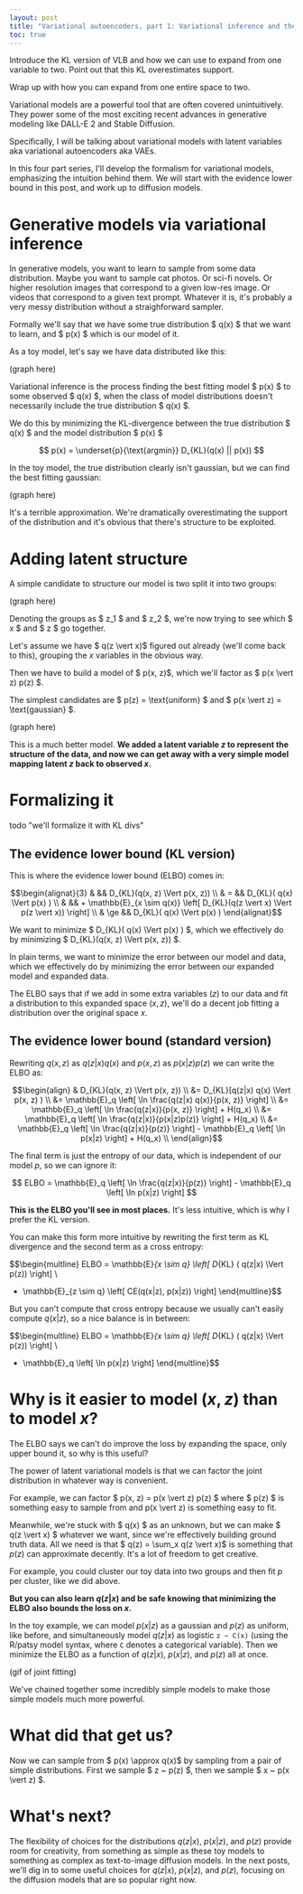 ```yaml
---
layout: post
title: "Variational autoencoders, part 1: Variational inference and the evidence lower bound"
toc: true
---
```


Introduce the KL version of VLB and how we can use to expand from one variable to two.
Point out that this KL overestimates support.

Wrap up with how you can expand from one entire space to two.


Variational models are a powerful tool that are often covered unintuitively.
They power some of the most exciting recent advances in generative modeling like DALL-E 2 and Stable Diffusion.

Specifically, I will be talking about variational models with latent variables aka variational autoencoders aka VAEs.

In this four part series, I'll develop the formalism for variational models, emphasizing the intuition behind them.
We will start with the evidence lower bound in this post, and work up to diffusion models.

# Generative models via variational inference

In generative models, you want to learn to sample from some data distribution. Maybe you want to sample cat photos.
Or sci-fi novels. Or higher resolution images that correspond to a given low-res image. Or videos that correspond
to a given text prompt. Whatever it is, it's probably a very messy distribution without a straighforward sampler.

Formally we'll say that we have some true distribution $ q(x) $ that we want to learn, and $ p(x) $ which is our
model of it.

As a toy model, let's say we have data distributed like this:

(graph here)

Variational inference is the process finding the best fitting model $ p(x) $ to some observed $ q(x) $, when the class of
model distributions doesn't necessarily include the true distribution $ q(x) $.

We do this by minimizing the KL-divergence between the true distribution $ q(x) $ and the model distribution $ p(x) $

$$ p(x) = \underset{p}{\text{argmin}} D_{KL}(q(x) || p(x)) $$

In the toy model, the true distribution clearly isn't gaussian, but we can find the best fitting gaussian:

(graph here)

It's a terrible approximation. We're dramatically overestimating the support of the distribution and it's obvious that
there's structure to be exploited.

# Adding latent structure

A simple candidate to structure our model is two split it into two groups:

(graph here)

Denoting the groups as $ z_1 $ and $ z_2 $, we're now trying to see which $ x $ and $ z $ go together.

Let's assume we have $ q(z \vert x)$ figured out already (we'll come back to this), grouping the $x$ variables in the
obvious way.

Then we have to build a model of $ p(x, z)$, which we'll factor as $ p(x \vert z) p(z) $.

The simplest candidates are $ p(z) = \text{uniform} $ and $ p(x \vert z) = \text{gaussian} $.

(graph here)

This is a much better model. **We added a latent variable $z$ to represent the structure of the data, and now
we can get away with a very simple model mapping latent $z$ back to observed $x$.**

# Formalizing it

todo "we'll formalize it with KL divs"

## The evidence lower bound (KL version)

This is where the evidence lower bound (ELBO) comes in:

$$\begin{alignat}{3}
&     && D_{KL}(q(x, z) \Vert p(x, z)) \\
& =   && D_{KL}( q(x) \Vert p(x) ) \\
&     && + \mathbb{E}_{x \sim q(x)} \left[ D_{KL}(q(z \vert x) \Vert p(z \vert x)) \right] \\
& \ge && D_{KL}( q(x) \Vert p(x) )
\end{alignat}$$

We want to minimize $ D_{KL}( q(x) \Vert p(x) ) $, which we effectively do by minimizing
$ D_{KL}(q(x, z) \Vert p(x, z)) $.

In plain terms, we want to minimize the error between our model and data,
which we effectively do by minimizing the error between our expanded model and expanded data.

The ELBO says that if we add in some extra variables $(z)$ to our data and fit a distribution to this expanded space $(x,z)$,
we'll do a decent job fitting a distribution over the original space $x$.

## The evidence lower bound (standard version)

Rewriting $q(x, z)$ as $q(z\vert x)q(x)$ and $p(x, z)$ as $p(x\vert z)p(z)$ we can write the ELBO as:

$$\begin{align}
& D_{KL}(q(x, z) \Vert p(x, z)) \\
&= D_{KL}[q(z|x) q(x) \Vert p(x, z) ) \\
&= \mathbb{E}_q \left[ \ln \frac{q(z|x) q(x)}{p(x, z)} \right] \\
&= \mathbb{E}_q \left[ \ln \frac{q(z|x)}{p(x, z)} \right] + H(q_x) \\
&= \mathbb{E}_q \left[ \ln \frac{q(z|x)}{p(x|z)p(z)} \right] + H(q_x) \\
&= \mathbb{E}_q \left[ \ln \frac{q(z|x)}{p(z)} \right] - \mathbb{E}_q \left[ \ln p(x|z) \right] + H(q_x) \\
\end{align}$$

The final term is just the entropy of our data, which is independent of our model $p$, so we can ignore it:

$$ ELBO =  \mathbb{E}_q \left[ \ln \frac{q(z|x)}{p(z)} \right] - \mathbb{E}_q \left[ \ln p(x|z) \right] $$

**This is the ELBO you'll see in most places.** It's less intuitive, which is why I prefer the KL version.

You can make this form more intuitive by rewriting the first term as KL divergence and the second term as a cross entropy:

$$\begin{multline}
ELBO =  \mathbb{E}_{x \sim q} \left[ D_{KL} ( q(z|x) \Vert p(z)) \right] \\
  + \mathbb{E}_{z \sim q} \left[ CE(q(x|z),  p(x|z)) \right]
\end{multline}$$

But you can't compute that cross entropy because we usually can't easily compute $q(x | z)$, so a nice balance is in
between:

$$\begin{multline}
ELBO =  \mathbb{E}_{x \sim q} \left[ D_{KL} ( q(z|x) \Vert p(z)) \right] \\
 - \mathbb{E}_q \left[ \ln p(x|z) \right] 
\end{multline}$$

# Why is it easier to model $(x, z)$ than to model $x$?

The ELBO says we can't do improve the loss by expanding the space, only upper bound it, so why is this useful?

The power of latent variational models is that we can factor the joint distribution in whatever way is convenient.

For example, we can factor $ p(x, z) = p(x \vert z) p(z) $ where $ p(z) $ is something easy to sample from and
p(x \vert z) is something easy to fit.

Meanwhile, we're stuck with $ q(x) $ as an unknown, but we can make $ q(z \vert x) $ whatever we want, since we're
effectively building ground truth data. All we need is that $ q(z) = \sum_x q(z \vert x)$ is something that $p(z)$
can approximate decently. It's a lot of freedom to get creative.

For example, you could cluster our toy data into two groups and then fit $p$ per cluster, like we did above.

**But you can also learn $q(z \vert x)$ and be safe knowing that minimizing the ELBO also bounds the loss on $x$.**

In the toy example, we can model $p(x \vert z)$ as a gaussian and $p(z)$ as uniform, like before, and simultaneously
model $q(z \vert x)$ as logistic `z ~ C(x)` (using the R/patsy model syntax, where `C` denotes a categorical variable).
Then we minimize the ELBO as a function of $q(z \vert x)$, $p(x \vert z)$, and $p(z)$ all at once.

(gif of joint fitting)

We've chained together some incredibly simple models to make those simple models much more powerful.

# What did that get us?

Now we can sample from $ p(x) \approx q(x)$ by sampling from a pair of simple distributions. First we sample
$ z ~ p(z) $, then we sample $ x ~ p(x \vert z) $.

# What's next?

The flexibility of choices for the distributions $q(z \vert x)$, $p(x \vert z)$, and $p(z)$ provide room for creativity,
from something as simple as these toy models to something as complex as text-to-image diffusion models. In the next
posts, we'll dig in to some useful choices for $q(z \vert x)$, $p(x \vert z)$, and $p(z)$, focusing on the diffusion
models that are so popular right now.
